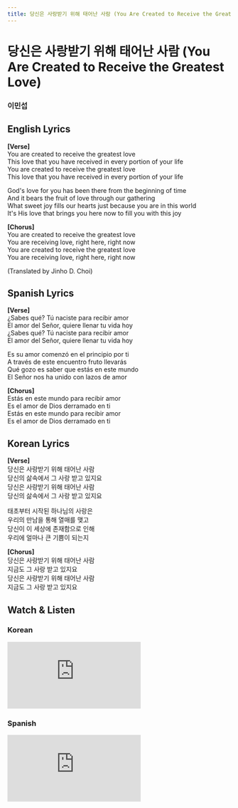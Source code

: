 ```yaml
---
title: 당신은 사랑받기 위해 태어난 사람 (You Are Created to Receive the Greatest Love)
---
```


# 당신은 사랑받기 위해 태어난 사람 (You Are Created to Receive the Greatest Love)

<h3>이민섭</h3>

## English Lyrics

**[Verse]**  
You are created to receive the greatest love  
This love that you have received in every portion of your life  
You are created to receive the greatest love  
This love that you have received in every portion of your life  

God's love for you has been there from the beginning of time  
And it bears the fruit of love through our gathering  
What sweet joy fills our hearts just because you are in this world  
It's His love that brings you here now to fill you with this joy  

**[Chorus]**  
You are created to receive the greatest love  
You are receiving love, right here, right now  
You are created to receive the greatest love  
You are receiving love, right here, right now  

<div class="translated">(Translated by Jinho D. Choi)</div>

## Spanish Lyrics

**[Verse]**  
¿Sabes qué? Tú naciste para recibir amor  
El amor del Señor, quiere llenar tu vida hoy  
¿Sabes qué? Tú naciste para recibir amor  
El amor del Señor, quiere llenar tu vida hoy  

Es su amor comenzó en el principio por ti  
A través de este encuentro fruto llevarás  
Qué gozo es saber que estás en este mundo  
El Señor nos ha unido con lazos de amor  

**[Chorus]**   
Estás en este mundo  para recibir amor  
Es el amor de Dios  derramado en ti  
Estás en este mundo  para recibir amor  
Es el amor de Dios  derramado en ti  

## Korean Lyrics

**[Verse]**  
당신은 사랑받기 위해 태어난 사람  
당신의 삶속에서 그 사랑 받고 있지요  
당신은 사랑받기 위해 태어난 사람  
당신의 삶속에서 그 사랑 받고 있지요  

태초부터 시작된 하나님의 사랑은  
우리의 만남을 통해 열매를 맺고  
당신이 이 세상에 존재함으로 인해  
우리에  얼마나 큰 기쁨이 되는지  

**[Chorus]**  
당신은 사랑받기 위해 태어난 사람  
지금도 그 사랑 받고 있지요  
당신은 사랑받기 위해 태어난 사람  
지금도 그 사랑 받고 있지요  

## Watch & Listen

### Korean

<div style={{position: 'relative', paddingBottom: '56.25%', height: 0, overflow: 'hidden', maxWidth: '95%'}}>
  <iframe 
    style={{position: 'absolute', top: 0, left: 0, width: '100%', height: '100%'}}
    src="https://www.youtube.com/embed/TDcGWrfWieI" 
    frameBorder="0" 
    allow="accelerometer; autoplay; clipboard-write; encrypted-media; gyroscope; picture-in-picture; web-share" 
    allowFullScreen>
  </iframe>
</div>

### Spanish

<div style={{position: 'relative', paddingBottom: '56.25%', height: 0, overflow: 'hidden', maxWidth: '95%'}}>
  <iframe 
    style={{position: 'absolute', top: 0, left: 0, width: '100%', height: '100%'}}
    src="https://www.youtube.com/embed/haTwb130EP4" 
    frameBorder="0" 
    allow="accelerometer; autoplay; clipboard-write; encrypted-media; gyroscope; picture-in-picture; web-share" 
    allowFullScreen>
  </iframe>
</div>
